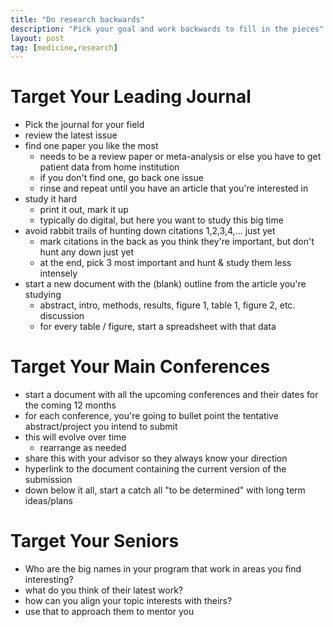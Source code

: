 ```yaml
---
title: "Do research backwards"
description: "Pick your goal and work backwards to fill in the pieces"
layout: post
tag: [medicine,research]
---
```


# Target Your Leading Journal

- Pick the journal for your field
- review the latest issue
- find one paper you like the most
  - needs to be a review paper or meta-analysis or else you have to get patient data from home institution
  - if you don't find one, go back one issue
  - rinse and repeat until you have an article that you're interested in
- study it hard
  - print it out, mark it up
  - typically do digital, but here you want to study this big time
- avoid rabbit trails of hunting down citations 1,2,3,4,... just yet
  - mark citations in the back as you think they're important, but don't hunt any down just yet
  - at the end, pick 3 most important and hunt & study them less intensely
- start a new document with the (blank) outline from the article you're studying
  - abstract, intro, methods, results, figure 1, table 1, figure 2, etc. discussion
  - for every table / figure, start a spreadsheet with that data


# Target Your Main Conferences

- start a document with all the upcoming conferences and their dates for the coming 12 months
- for each conference, you're going to bullet point the tentative abstract/project you intend to submit
- this will evolve over time
  - rearrange as needed
- share this with your advisor so they always know your direction
- hyperlink to the document containing the current version of the submission
- down below it all, start a catch all "to be determined" with long term ideas/plans


# Target Your Seniors

- Who are the big names in your program that work in areas you find interesting?
- what do you think of their latest work?
- how can you align your topic interests with theirs?
- use that to approach them to mentor you
